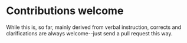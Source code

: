 # Contributions welcome

While this is, so far, mainly derived from verbal instruction, corrects and clarifications are always welcome--just send a pull request this way.
